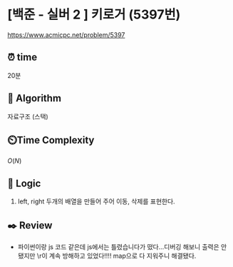 # [백준 - 실버 2 ] 키로거 (5397번)

https://www.acmicpc.net/problem/5397

## ⏰ **time**

20분

## :pushpin: **Algorithm**

자료구조 (스택)

## ⏲️**Time Complexity**

$O(N)$

## :round_pushpin: **Logic**

1. left, right 두개의 배열을 만들어 주어 이동, 삭제를 표현한다.

## :black_nib: **Review**

- 파이썬이랑 js 코드 같은데 js에서는 틀렸습니다가 떴다...디버깅 해보니 출력은 안됐지만 \r이 계속 방해하고 있었다!!!! map으로 다 지워주니 해결됐다.
